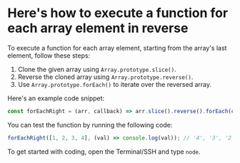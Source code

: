 # Here's how to execute a function for each array element in reverse

To execute a function for each array element, starting from the array's last element, follow these steps:

1. Clone the given array using `Array.prototype.slice()`.
2. Reverse the cloned array using `Array.prototype.reverse()`.
3. Use `Array.prototype.forEach()` to iterate over the reversed array.

Here's an example code snippet:

```js
const forEachRight = (arr, callback) => arr.slice().reverse().forEach(callback);
```

You can test the function by running the following code:

```js
forEachRight([1, 2, 3, 4], (val) => console.log(val)); // '4', '3', '2', '1'
```

To get started with coding, open the Terminal/SSH and type `node`.
